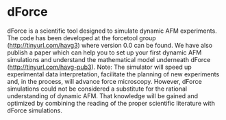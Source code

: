 # dForce
dForce is a scientific tool designed to simulate dynamic AFM experiments. The code has been developed at the forcetool group (http://tinyurl.com/havg3) where version 0.0 can be found. We have also publish a paper which can help you to set up your first dynamic AFM simulations and understand the mathematical model underneath dForce (http://tinyurl.com/havg-pub3). Note: The simulator will speed up experimental data interpretation, facilitate the planning of new experiments and, in the process, will advance force microscopy. However, dForce simulations could not be considered a substitute for the rational understanding of dynamic AFM. That knowledge will be gained and optimized by combining the reading of the proper scientific literature with dForce simulations.
